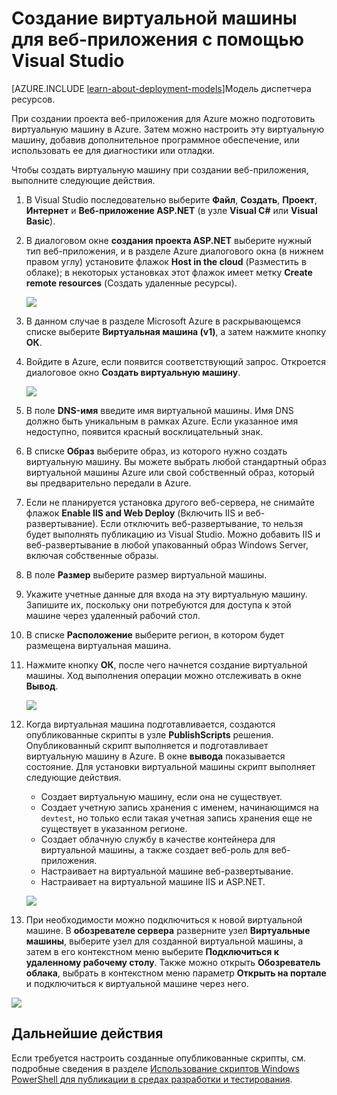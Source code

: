 <properties
	pageTitle="Создание виртуальной машины для веб-проекта с помощью Visual Studio | Microsoft Azure"
	description="Создание виртуальной машины для веб-приложения"
	services="virtual-machines"
	documentationCenter=""
	authors="TomArcher"
	manager="douge"
	editor=""
	tags="azure-service-management"/>

<tags
	ms.service="virtual-machines"
	ms.workload="infrastructure-services"
	ms.tgt_pltfrm="vm-multiple"
	ms.devlang="dotnet"
	ms.topic="article"
	ms.date="01/05/2016"
	ms.author="tarcher"/>

# Создание виртуальной машины для веб-приложения с помощью Visual Studio

[AZURE.INCLUDE [learn-about-deployment-models](../../includes/learn-about-deployment-models-classic-include.md)]Модель диспетчера ресурсов.

При создании проекта веб-приложения для Azure можно подготовить виртуальную машину в Azure. Затем можно настроить эту виртуальную машину, добавив дополнительное программное обеспечение, или использовать ее для диагностики или отладки.

Чтобы создать виртуальную машину при создании веб-приложения, выполните следующие действия.

1. В Visual Studio последовательно выберите **Файл**, **Создать**, **Проект**, **Интернет** и **Веб-приложение ASP.NET** (в узле **Visual C#** или **Visual Basic**).
2. В диалоговом окне **создания проекта ASP.NET** выберите нужный тип веб-приложения, и в разделе Azure диалогового окна (в нижнем правом углу) установите флажок **Host in the cloud** (Разместить в облаке); в некоторых установках этот флажок имеет метку **Create remote resources** (Создать удаленные ресурсы).

	![][0]

3. В данном случае в разделе Microsoft Azure в раскрывающемся списке выберите **Виртуальная машина (v1)**, а затем нажмите кнопку **ОК**.
4. Войдите в Azure, если появится соответствующий запрос. Откроется диалоговое окно **Создать виртуальную машину**.

	![][2]

5. В поле **DNS-имя** введите имя виртуальной машины. Имя DNS должно быть уникальным в рамках Azure. Если указанное имя недоступно, появится красный восклицательный знак.
6. В списке **Образ** выберите образ, из которого нужно создать виртуальную машину. Вы можете выбрать любой стандартный образ виртуальной машины Azure или свой собственный образ, который вы предварительно передали в Azure.
7. Если не планируется установка другого веб-сервера, не снимайте флажок **Enable IIS and Web Deploy** (Включить IIS и веб-развертывание). Если отключить веб-развертывание, то нельзя будет выполнять публикацию из Visual Studio. Можно добавить IIS и веб-развертывание в любой упакованный образ Windows Server, включая собственные образы.
8. В поле **Размер** выберите размер виртуальной машины.
9. Укажите учетные данные для входа на эту виртуальную машину. Запишите их, поскольку они потребуются для доступа к этой машине через удаленный рабочий стол.
10. В списке **Расположение** выберите регион, в котором будет размещена виртуальная машина.
11. Нажмите кнопку **ОК**, после чего начнется создание виртуальной машины. Ход выполнения операции можно отслеживать в окне **Вывод**.

	![][3]

12. Когда виртуальная машина подготавливается, создаются опубликованные скрипты в узле **PublishScripts** решения. Опубликованный скрипт выполняется и подготавливает виртуальную машину в Azure. В окне **вывода** показывается состояние. Для установки виртуальной машины скрипт выполняет следующие действия.

	* Создает виртуальную машину, если она не существует.
	* Создает учетную запись хранения с именем, начинающимся на `devtest`, но только если такая учетная запись хранения еще не существует в указанном регионе.
	* Создает облачную службу в качестве контейнера для виртуальной машины, а также создает веб-роль для веб-приложения.
	* Настраивает на виртуальной машине веб-развертывание.
	* Настраивает на виртуальной машине IIS и ASP.NET.

	![][4]

13. При необходимости можно подключиться к новой виртуальной машине. В **обозревателе сервера** разверните узел **Виртуальные машины**, выберите узел для созданной виртуальной машины, а затем в его контекстном меню выберите **Подключиться к удаленному рабочему столу**. Также можно открыть **Обозреватель облака**, выбрать в контекстном меню параметр **Открыть на портале** и подключиться к виртуальной машине через него.

 ![][5]


## Дальнейшие действия

Если требуется настроить созданные опубликованные скрипты, см. подробные сведения в разделе [Использование скриптов Windows PowerShell для публикации в средах разработки и тестирования](http://msdn.microsoft.com/library/dn642480.aspx).

[0]: ./media/virtual-machines-dotnet-create-visual-studio-powershell/CreateVM_NewProject.PNG
[1]: ./media/dotnet-visual-studio-create-virtual-machine/CreateVM_SignIn.PNG
[2]: ./media/virtual-machines-dotnet-create-visual-studio-powershell/CreateVM_CreateVM.PNG
[3]: ./media/virtual-machines-dotnet-create-visual-studio-powershell/CreateVM_Provisioning.png
[4]: ./media/virtual-machines-dotnet-create-visual-studio-powershell/CreateVM_SolutionExplorer.png
[5]: ./media/virtual-machines-dotnet-create-visual-studio-powershell/VS_Create_VM_Connect.png

<!---HONumber=AcomDC_0107_2016-->